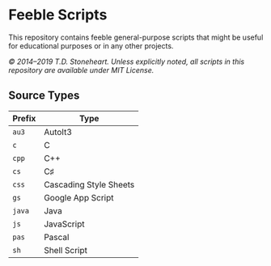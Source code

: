 # Feeble Scripts
This repository contains feeble general-purpose scripts that might be useful for educational purposes or in any other projects.

_© 2014–2019 T.D. Stoneheart. Unless explicitly noted, all scripts in this repository are available under MIT License._

## Source Types
| Prefix | Type |
|------|----------|
|`au3`|AutoIt3|
|`c`|C|
|`cpp`|C++|
|`cs`|C♯|
|`css`|Cascading Style Sheets|
|`gs`|Google App Script|
|`java`|Java|
|`js`|JavaScript|
|`pas`|Pascal|
|`sh`|Shell Script|
